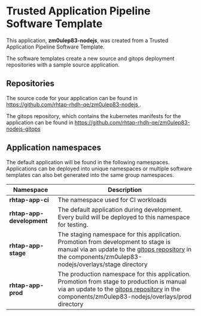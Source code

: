 # Trusted Application Pipeline Software Template

This application, **zm0ulep83-nodejs**, was created from a Trusted Application Pipeline Software Template.

The software templates create a new source and gitops deployment repositories with a sample source application. 

## Repositories

The source code for your application can be found in [https://github.com/rhtap-rhdh-qe/zm0ulep83-nodejs ](https://github.com/rhtap-rhdh-qe/zm0ulep83-nodejs ).
 
The gitops repository, which contains the kubernetes manifests for the application can be found in 
[https://github.com/rhtap-rhdh-qe/zm0ulep83-nodejs-gitops ](https://github.com/rhtap-rhdh-qe/zm0ulep83-nodejs-gitops ) 

## Application namespaces 

The default application will be found in the following namespaces. Applications can be deployed into unique namespaces or multiple software templates can also bet generated into the same group namespaces.  

|  Namespace   |  Description   |  
| -------- | -------- |
| **rhtap-app-ci** | The namespace used for CI workloads |
| **rhtap-app-development** | The default application during development. Every build will be deployed to this namespace for testing. |
| **rhtap-app-stage** | The staging namespace for this application. Promotion from development to stage is manual via an update to the [gitops repository](https://github.com/rhtap-rhdh-qe/zm0ulep83-nodejs-gitops ) in the components/zm0ulep83-nodejs/overlays/stage directory |
| **rhtap-app-prod** | The production namespace for this application. Promotion from stage to production is manual via an update to the [gitops repository](https://github.com/rhtap-rhdh-qe/zm0ulep83-nodejs-gitops ) in the components/zm0ulep83-nodejs/overlays/prod directory |